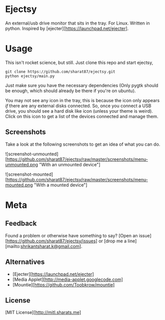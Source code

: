 # Ejectsy

An external/usb drive monitor that sits in the tray. For Linux. Written in
python. Inspired by [ejecter][https://launchpad.net/ejecter].

# Usage

This isn't rocket science, but still. Just clone this repo and start ejectsy,

    git clone https://github.com/sharat87/ejectsy.git
    python ejectsy/main.py

Just make sure you have the necessary dependencies (Only pygtk should be
enough, which should already be there if you're on ubuntu).

You may not see any icon in the tray, this is because the icon only appears *if*
there are any external disks connected. So, once you connect a USB drive, you
should see a hard disk like icon (unless your theme is weird). Click on this
icon to get a list of the devices connected and manage them.

## Screenshots

Take a look at the following screenshots to get an idea of what you can do.

![screenshot-unmounted][https://github.com/sharat87/ejectsy/raw/master/screenshots/menu-unmounted.png
"With an unmounted device"]

![screenshot-mounted][https://github.com/sharat87/ejectsy/raw/master/screenshots/menu-mounted.png
"With a mounted device"]

# Meta

## Feedback

Found a problem or otherwise have something to say? [Open an
issue][https://github.com/sharat87/ejectsy/issues] or [drop me a
line][mailto:shrikantsharat.k@gmail.com].

## Alternatives

- [Ejecter][https://launchpad.net/ejecter]
- [Media Applet][http://media-applet.googlecode.com]
- [Mountie][https://github.com/Toobkrow/mountie]

## License

[MIT License][http://mitl.sharats.me]
